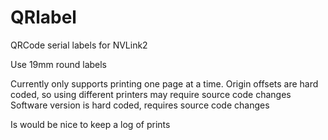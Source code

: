 # QRlabel
QRCode serial labels for NVLink2

Use 19mm round labels

Currently only supports printing one page at a time.
Origin offsets are hard coded, so using different printers may require source code changes
Software version is hard coded, requires source code changes

Is would be nice to keep a log of prints
